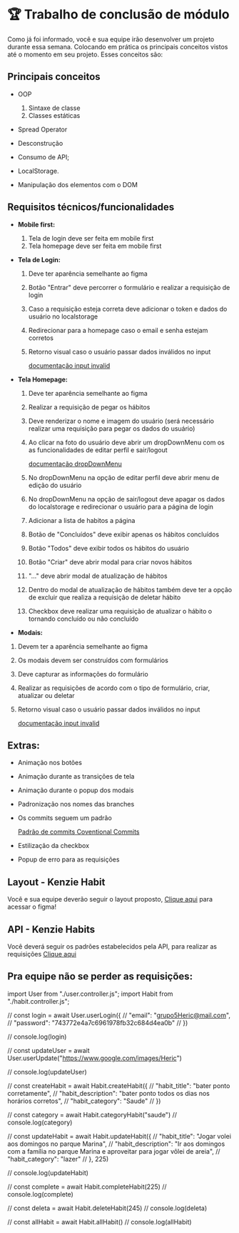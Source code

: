 # 🏆 Trabalho de conclusão de módulo

Como já foi informado, você e sua equipe irão desenvolver um projeto durante essa semana. Colocando em prática os principais conceitos vistos até o momento em seu projeto. Esses conceitos são:

## Principais conceitos

- OOP

  1.  Sintaxe de classe
  2.  Classes estáticas

- Spread Operator
- Desconstrução
- Consumo de API;
- LocalStorage.
- Manipulação dos elementos com o DOM

## Requisitos técnicos/funcionalidades

- **Mobile first:**

  1.  Tela de login deve ser feita em mobile first
  2.  Tela homepage deve ser feita em mobile first

- **Tela de Login:**

  1.  Deve ter aparência semelhante ao figma
  2.  Botão "Entrar" deve percorrer o formulário e realizar a requisição de login
  3.  Caso a requisição esteja correta deve adicionar o token e dados do usuário no localstorage
  4.  Redirecionar para a homepage caso o email e senha estejam corretos
  5.  Retorno visual caso o usuário passar dados inválidos no input

      [documentação input invalid](https://developer.mozilla.org/en-US/docs/Web/CSS/:invalid)

- **Tela Homepage:**

  1.  Deve ter aparência semelhante ao figma
  2.  Realizar a requisição de pegar os hábitos
  3.  Deve renderizar o nome e imagem do usuário (será necessário realizar uma requisição para pegar os dados do usuário)
  4.  Ao clicar na foto do usuário deve abrir um dropDownMenu com os as funcionalidades de editar perfil e sair/logout

      [documentação dropDownMenu](https://www.w3schools.com/css/css_dropdowns.asp)

  5.  No dropDownMenu na opção de editar perfil deve abrir menu de edição do usuário
  6.  No dropDownMenu na opção de sair/logout deve apagar os dados do localstorage e redirecionar o usuário para a página de login
  7.  Adicionar a lista de habitos a página
  8.  Botão de "Concluídos" deve exibir apenas os hábitos concluídos
  9.  Botão "Todos" deve exibir todos os hábitos do usuário
  10. Botão "Criar" deve abrir modal para criar novos hábitos

  11. "..." deve abrir modal de atualização de hábitos

  12. Dentro do modal de atualização de hábitos também deve ter a opção de excluir que realiza a requisição de deletar hábito

  13. Checkbox deve realizar uma requisição de atualizar o hábito o tornando concluído ou não concluído

- **Modais:**

1.  Devem ter a aparência semelhante ao figma
2.  Os modais devem ser construídos com formulários
3.  Deve capturar as informações do formulário
4.  Realizar as requisições de acordo com o tipo de formulário, criar, atualizar ou deletar
5.  Retorno visual caso o usuário passar dados inválidos no input

    [documentação input invalid](https://developer.mozilla.org/en-US/docs/Web/CSS/:invalid)

## Extras:

- Animação nos botões
- Animação durante as transições de tela
- Animação durante o popup dos modais
- Padronização nos nomes das branches
- Os commits seguem um padrão

  [Padrão de commits Coventional Commits](https://www.conventionalcommits.org/pt-br/v1.0.0/)

- Estilização da checkbox
- Popup de erro para as requisições

## Layout - Kenzie Habit

Você e sua equipe deverão seguir o layout proposto, [Clique aqui](https://www.figma.com/file/3hcoHtXlfxGQjUhd4tb6G8/M2-CAPSTONE?node-id=2%3A232) para acessar o figma!

## API - Kenzie Habits

Você deverá seguir os padrões estabelecidos pela API, para realizar as requisições [Clique aqui](https://kenzie-academy-brasil-developers.github.io/habits-kenzie-doc/)

## Pra equipe não se perder as requisições:

import User from "./user.controller.js";
import Habit from "./habit.controller.js";

// const login = await User.userLogin({
// "email": "grupo5Heric@mail.com",
// "password": "743772e4a7c6961978fb32c684d4ea0b"
// })

// console.log(login)

// const updateUser = await User.userUpdate("https://www.google.com/images/Heric")

// console.log(updateUser)

// const createHabit = await Habit.createHabit({
// "habit_title": "bater ponto corretamente",
// "habit_description": "bater ponto todos os dias nos horários corretos",
// "habit_category": "Saude"
// })

// const category = await Habit.categoryHabit("saude")
// console.log(category)

// const updateHabit = await Habit.updateHabit({
// "habit_title": "Jogar volei aos domingos no parque Marina",
// "habit_description": "Ir aos domingos com a família no parque Marina e aproveitar para jogar vôlei de areia",
// "habit_category": "lazer"
// }, 225)

// console.log(updateHabit)

// const complete = await Habit.completeHabit(225)
// console.log(complete)

// const deleta = await Habit.deleteHabit(245)
// console.log(deleta)

// const allHabit = await Habit.allHabit()
// console.log(allHabit)
